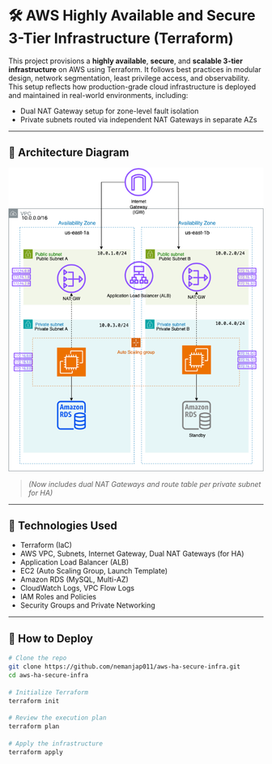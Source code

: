 # 🛠️ AWS Highly Available and Secure 3-Tier Infrastructure (Terraform)

This project provisions a **highly available**, **secure**, and **scalable 3-tier infrastructure** on AWS using Terraform. It follows best practices in modular design, network segmentation, least privilege access, and observability. This setup reflects how production-grade cloud infrastructure is deployed and maintained in real-world environments, including:
- Dual NAT Gateway setup for zone-level fault isolation
- Private subnets routed via independent NAT Gateways in separate AZs

---

## 🧱 Architecture Diagram

![Architecture Diagram](aws-ha-3tier-infra_white_background.png)
> *(Now includes dual NAT Gateways and route table per private subnet for HA)*

---

## 🔧 Technologies Used

- Terraform (IaC)
- AWS VPC, Subnets, Internet Gateway, Dual NAT Gateways (for HA)
- Application Load Balancer (ALB)
- EC2 (Auto Scaling Group, Launch Template)
- Amazon RDS (MySQL, Multi-AZ)
- CloudWatch Logs, VPC Flow Logs
- IAM Roles and Policies
- Security Groups and Private Networking

---

## 🚀 How to Deploy

```bash
# Clone the repo
git clone https://github.com/nemanjap011/aws-ha-secure-infra.git
cd aws-ha-secure-infra

# Initialize Terraform
terraform init

# Review the execution plan
terraform plan

# Apply the infrastructure
terraform apply
